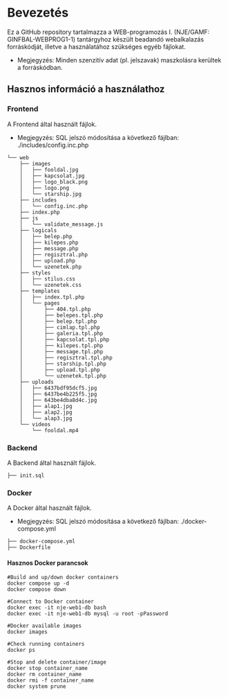 # Bevezetés
Ez a GitHub repository tartalmazza a WEB-programozás I. (NJE/GAMF: GINFBAL-WEBPROG1-1) tantárgyhoz készült beadandó webalkalazás forráskódját, illetve a használatához szükséges egyéb fájlokat.
- Megjegyzés: Minden szenzitív adat (pl. jelszavak) maszkolásra kerültek a forráskódban.

## Hasznos információ a használathoz
### Frontend
A Frontend által használt fájlok.
- Megjegyzés: SQL jelszó módosítása a következő fájlban: ./includes/config.inc.php

```
└── web
    ├── images
    │   ├── fooldal.jpg
    │   ├── kapcsolat.jpg
    │   ├── logo_black.png
    │   ├── logo.png
    │   └── starship.jpg
    ├── includes
    │   └── config.inc.php
    ├── index.php
    ├── js
    │   └── validate_message.js
    ├── logicals
    │   ├── belep.php
    │   ├── kilepes.php
    │   ├── message.php
    │   ├── regisztral.php
    │   ├── upload.php
    │   └── uzenetek.php
    ├── styles
    │   ├── stilus.css
    │   └── uzenetek.css
    ├── templates
    │   ├── index.tpl.php
    │   └── pages
    │       ├── 404.tpl.php
    │       ├── belepes.tpl.php
    │       ├── belep.tpl.php
    │       ├── cimlap.tpl.php
    │       ├── galeria.tpl.php
    │       ├── kapcsolat.tpl.php
    │       ├── kilepes.tpl.php
    │       ├── message.tpl.php
    │       ├── regisztral.tpl.php
    │       ├── starship.tpl.php
    │       ├── upload.tpl.php
    │       └── uzenetek.tpl.php
    ├── uploads
    │   ├── 6437bdf95dcf5.jpg
    │   ├── 6437be4b225f5.jpg
    │   ├── 643be4dba8d4c.jpg
    │   ├── alap1.jpg
    │   ├── alap2.jpg
    │   └── alap3.jpg
    └── videos
        └── fooldal.mp4
```

### Backend
A Backend által használt fájlok.

```
├── init.sql
```

### Docker
A Docker által használt fájlok.
- Megjegyzés: SQL jelszó módosítása a következő fájlban: ./docker-compose.yml

```
├── docker-compose.yml
├── Dockerfile
```

#### Hasznos Docker parancsok

```
#Build and up/down docker containers
docker compose up -d
docker compose down

#Connect to Docker container
docker exec -it nje-web1-db bash
docker exec -it nje-web1-db mysql -u root -pPassword
 
#Docker available images
docker images

#Check running containers
docker ps

#Stop and delete container/image
docker stop container_name
docker rm container_name
docker rmi -f container_name
docker system prune
```